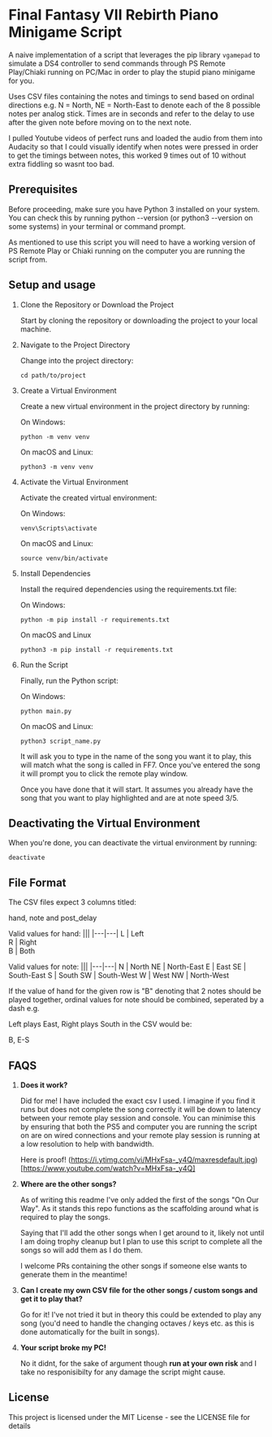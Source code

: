# Final Fantasy VII Rebirth Piano Minigame Script

A naive implementation of a script that leverages the pip library `vgamepad` to simulate a DS4 controller to send commands through PS Remote Play/Chiaki running on PC/Mac in order to play the stupid piano minigame for you.

Uses CSV files containing the notes and timings to send based on ordinal directions e.g. N = North, NE = North-East to denote each of the 8 possible notes per analog stick. Times are in seconds and refer to the delay to use after the given note before moving on to the next note.

I pulled Youtube videos of perfect runs and loaded the audio from them into Audacity so that I could visually identify when notes were pressed in order to get the timings between notes, this worked 9 times out of 10 without extra fiddling so wasnt too bad.

## Prerequisites
Before proceeding, make sure you have Python 3 installed on your system. You can check this by running python --version (or python3 --version on some systems) in your terminal or command prompt.

As mentioned to use this script you will need to have a working version of PS Remote Play or Chiaki running on the computer you are running the script from.

## Setup and usage

1. Clone the Repository or Download the Project

    Start by cloning the repository or downloading the project to your local machine.

2. Navigate to the Project Directory

    Change into the project directory: 

    ```
    cd path/to/project
    ```

3. Create a Virtual Environment

    Create a new virtual environment in the project directory by running:

    On Windows:

    ```
    python -m venv venv
    ```

    On macOS and Linux: 

    ```
    python3 -m venv venv
    ```

4. Activate the Virtual Environment

    Activate the created virtual environment:

    On Windows:

    ```
    venv\Scripts\activate
    ```

    On macOS and Linux:

    ```
    source venv/bin/activate
    ```

5. Install Dependencies

    Install the required dependencies using the requirements.txt file:

    On Windows:

    ```
    python -m pip install -r requirements.txt
    ```

    On macOS and Linux

    ```
    python3 -m pip install -r requirements.txt
    ```

6. Run the Script

    Finally, run the Python script:

    On Windows:

    ```
    python main.py
    ```

    On macOS and Linux:

    ```
    python3 script_name.py
    ```

    It will ask you to type in the name of the song you want it to play, this will match what the song is called in FF7. Once you've entered the song it will prompt you to click the remote play window. 
    
    Once you have done that it will start. It assumes you already have the song that you want to play highlighted and are at note speed 3/5.

## Deactivating the Virtual Environment
When you're done, you can deactivate the virtual environment by running:

```
deactivate
```

## File Format

The CSV files expect 3 columns titled:

hand, note and post_delay

Valid values for hand:
|||
|---|---|
L | Left  
R | Right  
B | Both

Valid values for note:
|||
|---|---|
N | North
NE | North-East
E  | East
SE | South-East
S  | South
SW | South-West
W  | West
NW | North-West

If the value of hand for the given row is "B" denoting that 2 notes should be played together, ordinal values for note should be combined, seperated by a dash e.g.

Left plays East, Right plays South in the CSV would be:

B, E-S

## FAQS

1. __Does it work?__

    Did for me! I have included the exact csv I used. I imagine if you find it runs but does not complete the song correctly it will be down to latency between your remote play session and console. You can minimise this by ensuring that both the PS5 and computer you are running the script on are on wired connections and your remote play session is running at a low resolution to help with bandwidth.

   Here is proof! (https://i.ytimg.com/vi/MHxFsa-_y4Q/maxresdefault.jpg)[https://www.youtube.com/watch?v=MHxFsa-_y4Q]

3. __Where are the other songs?__

    As of writing this readme I've only added the first of the songs "On Our Way". As it stands this repo functions as the scaffolding around what is required to play the songs.

    Saying that I'll add the other songs when I get around to it, likely not until I am doing trophy cleanup but I plan to use this script to complete all the songs so will add them as I do them.

    I welcome PRs containing the other songs if someone else wants to generate them in the meantime!

4. __Can I create my own CSV file for the other songs / custom songs and get it to play that?__

    Go for it! I've not tried it but in theory this could be extended to play any song (you'd need to handle the changing octaves / keys etc. as this is done automatically for the built in songs).

5. __Your script broke my PC!__

    No it didnt, for the sake of argument though __run at your own risk__ and I take no responisibilty for any damage the script might cause.

## License

This project is licensed under the MIT License - see the LICENSE file for details
